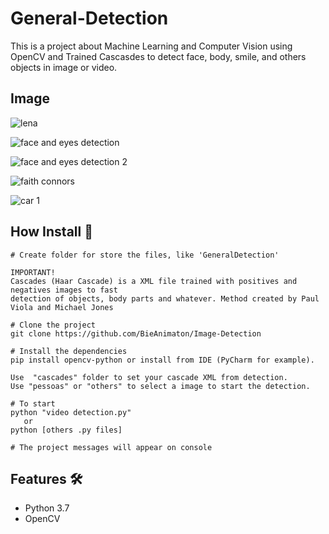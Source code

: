 # General-Detection

This is a project about Machine Learning and Computer Vision using OpenCV and
Trained Cascasdes to detect face, body, smile, and others objects in image or video.

## Image
![lena](https://user-images.githubusercontent.com/52220244/98531200-c4dcb180-225e-11eb-9d9d-61910d2367c6.JPG)

![face and eyes detection](https://user-images.githubusercontent.com/52220244/98531034-834c0680-225e-11eb-9678-5eaa5f85daa9.JPG)

![face and eyes detection 2](https://user-images.githubusercontent.com/52220244/98531039-847d3380-225e-11eb-9681-a630f2a77e09.JPG)

![faith connors](https://user-images.githubusercontent.com/52220244/98531296-e5a50700-225e-11eb-9ade-1ce5f6de43ed.JPG)

![car 1](https://user-images.githubusercontent.com/52220244/98531074-91018c00-225e-11eb-8e29-3e4984703569.JPG)


## How Install :bookmark_tabs:
```
# Create folder for store the files, like 'GeneralDetection'

IMPORTANT!
Cascades (Haar Cascade) is a XML file trained with positives and negatives images to fast
detection of objects, body parts and whatever. Method created by Paul Viola and Michael Jones

# Clone the project
git clone https://github.com/BieAnimaton/Image-Detection

# Install the dependencies
pip install opencv-python or install from IDE (PyCharm for example).

Use  "cascades" folder to set your cascade XML from detection. 
Use "pessoas" or "others" to select a image to start the detection.

# To start
python "video detection.py" 
   or
python [others .py files]

# The project messages will appear on console
```

## Features :hammer_and_wrench:
- Python 3.7
- OpenCV
